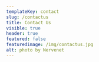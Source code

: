 ```yaml
---
templateKey: contact
slug: /contactus
title: Contact Us
visible: true
header: true
featured: false
featuredimage: /img/contactus.jpg
alt: photo by Nervenet
---
```

